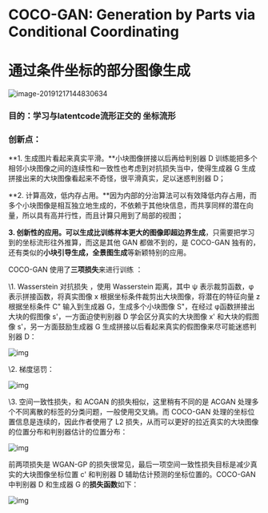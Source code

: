 # COCO-GAN: Generation by Parts via Conditional Coordinating

# 通过条件坐标的部分图像生成 

![image-20191217144830634](/home/chenshen/.config/Typora/typora-user-images/image-20191217144830634.png)



### 目的：学习与latentcode流形正交的 坐标流形

###  创新点：

**1. 生成图片看起来真实平滑。**小块图像拼接以后再给判别器 D 训练能把多个相邻小块图像之间的连续性和一致性也考虑到对抗损失当中，使得生成器 G 生成拼接出来的大块图像看起来不奇怪，很平滑真实，足以迷惑判别器 D；

**2. 计算高效，低内存占用。**因为内部的分治算法可以有效降低内存占用，而多个小块图像是相互独立地生成的，不依赖于其他块信息，而共享同样的潜在向量，所以具有高并行性，而且计算只用到了局部的视图；

**3. 创新性的应用。**可以生成比训练样本更大的图像即**超边界生成**，只需要把学习到的坐标流形往外推算，而这是其他 GAN 都做不到的，是 COCO-GAN 独有的，还有类似的**小块引导生成，全景图生成**等新颖特别的应用。

COCO-GAN 使用了**三项损失**来进行训练 ：

\1. Wasserstein 对抗损失  ，使用 Wasserstein 距离，其中 ψ 表示裁剪函数，φ 表示拼接函数，将真实图像 x 根据坐标条件裁剪出大块图像，将潜在的特征向量 z 根据坐标条件 C" 输入到生成器 G，生成多个小块图像 S"，在经过 φ函数拼接出大块的假图像 s'，一方面迫使判别器 D 学会区分真实的大块图像 x' 和大块的假图像 s'，另一方面鼓励生成器 G 生成拼接以后看起来真实的假图像来尽可能迷惑判别器 D：

![img](http://5b0988e595225.cdn.sohucs.com/images/20191003/77eb5baf197d4a99878050309a23b645.png)

\2. 梯度惩罚：

![img](http://5b0988e595225.cdn.sohucs.com/images/20191003/a66e17bbc98c41019acd4c143bb64652.png)

\3. 空间一致性损失，和 ACGAN 的损失相似，这里稍有不同的是 ACGAN 处理多个不同离散的标签的分类问题，一般使用交叉熵。而 COCO-GAN 处理的坐标位置信息是连续的，因此作者使用了 L2 损失，从而可以更好的拉近真实的大块图像的位置分布和判别器估计的位置分布：

![img](http://5b0988e595225.cdn.sohucs.com/images/20191003/b4cdf3c405cf4cb882f453b2ad51c892.png)

前两项损失是 WGAN-GP 的损失很常见，最后一项空间一致性损失目标是减少真实的大块图像坐标位置 c' 和判别器 D 辅助估计预测的坐标位置的。COCO-GAN 中判别器 D 和生成器 G 的**损失函数**如下：

![img](http://5b0988e595225.cdn.sohucs.com/images/20191003/1002fa51879e4be78d62d20e36239ba3.png)

